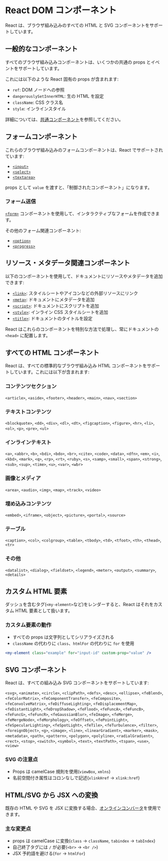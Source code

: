# React DOM コンポーネント

React は、ブラウザ組み込みのすべての HTML と SVG コンポーネントをサポートしています。

## 一般的なコンポーネント

すべてのブラウザ組み込みコンポーネントは、いくつかの共通の props とイベントをサポートしています。

これには以下のような React 固有の props が含まれます:
- `ref`: DOM ノードへの参照
- `dangerouslySetInnerHTML`: 生の HTML を設定
- `className`: CSS クラス名
- `style`: インラインスタイル

詳細については、[共通コンポーネント](/reference/react-dom/components/common)を参照してください。

## フォームコンポーネント

これらのブラウザ組み込みのフォームコンポーネントは、React でサポートされています:

- [`<input>`](/reference/react-dom/components/input)
- [`<select>`](/reference/react-dom/components/select)
- [`<textarea>`](/reference/react-dom/components/textarea)

props として `value` を渡すと、「制御されたコンポーネント」になります。

### フォーム送信

[`<form>`](/reference/react-dom/components/form) コンポーネントを使用して、インタラクティブなフォームを作成できます。

その他のフォーム関連コンポーネント:
- [`<option>`](/reference/react-dom/components/option)
- [`<progress>`](/reference/react-dom/components/progress)

## リソース・メタデータ関連コンポーネント

以下のコンポーネントを使用して、ドキュメントにリソースやメタデータを追加できます:

- [`<link>`](/reference/react-dom/components/link): スタイルシートやアイコンなどの外部リソースにリンク
- [`<meta>`](/reference/react-dom/components/meta): ドキュメントにメタデータを追加
- [`<script>`](/reference/react-dom/components/script): ドキュメントにスクリプトを追加
- [`<style>`](/reference/react-dom/components/style): インライン CSS スタイルシートを追加
- [`<title>`](/reference/react-dom/components/title): ドキュメントのタイトルを設定

React はこれらのコンポーネントを特別な方法で処理し、常にドキュメントの `<head>` に配置します。

## すべての HTML コンポーネント

React は、すべての標準的なブラウザ組み込み HTML コンポーネントをサポートしています。これには以下が含まれます:

### コンテンツセクション
`<article>`, `<aside>`, `<footer>`, `<header>`, `<main>`, `<nav>`, `<section>`

### テキストコンテンツ
`<blockquote>`, `<dd>`, `<div>`, `<dl>`, `<dt>`, `<figcaption>`, `<figure>`, `<hr>`, `<li>`, `<ol>`, `<p>`, `<pre>`, `<ul>`

### インラインテキスト
`<a>`, `<abbr>`, `<b>`, `<bdi>`, `<bdo>`, `<br>`, `<cite>`, `<code>`, `<data>`, `<dfn>`, `<em>`, `<i>`, `<kbd>`, `<mark>`, `<q>`, `<rp>`, `<rt>`, `<ruby>`, `<s>`, `<samp>`, `<small>`, `<span>`, `<strong>`, `<sub>`, `<sup>`, `<time>`, `<u>`, `<var>`, `<wbr>`

### 画像とメディア
`<area>`, `<audio>`, `<img>`, `<map>`, `<track>`, `<video>`

### 埋め込みコンテンツ
`<embed>`, `<iframe>`, `<object>`, `<picture>`, `<portal>`, `<source>`

### テーブル
`<caption>`, `<col>`, `<colgroup>`, `<table>`, `<tbody>`, `<td>`, `<tfoot>`, `<th>`, `<thead>`, `<tr>`

### その他
`<datalist>`, `<dialog>`, `<fieldset>`, `<legend>`, `<meter>`, `<output>`, `<summary>`, `<details>`

## カスタム HTML 要素

ダッシュを含むタグ(`<my-element>`など)をレンダーすると、React はそれをカスタム HTML 要素として扱います。

### カスタム要素の動作

- すべての props は文字列としてシリアライズされる
- `className` の代わりに `class`、`htmlFor` の代わりに `for` を使用

```jsx
<my-element class="example" for="input-id" custom-prop="value" />
```

## SVG コンポーネント

React は、すべての組み込み SVG コンポーネントをサポートしています:

`<svg>`, `<animate>`, `<circle>`, `<clipPath>`, `<defs>`, `<desc>`, `<ellipse>`, `<feBlend>`, `<feColorMatrix>`, `<feComponentTransfer>`, `<feComposite>`, `<feConvolveMatrix>`, `<feDiffuseLighting>`, `<feDisplacementMap>`, `<feDistantLight>`, `<feDropShadow>`, `<feFlood>`, `<feFuncA>`, `<feFuncB>`, `<feFuncG>`, `<feFuncR>`, `<feGaussianBlur>`, `<feImage>`, `<feMerge>`, `<feMergeNode>`, `<feMorphology>`, `<feOffset>`, `<fePointLight>`, `<feSpecularLighting>`, `<feSpotLight>`, `<feTile>`, `<feTurbulence>`, `<filter>`, `<foreignObject>`, `<g>`, `<image>`, `<line>`, `<linearGradient>`, `<marker>`, `<mask>`, `<metadata>`, `<path>`, `<pattern>`, `<polygon>`, `<polyline>`, `<radialGradient>`, `<rect>`, `<stop>`, `<switch>`, `<symbol>`, `<text>`, `<textPath>`, `<tspan>`, `<use>`, `<view>`

### SVG の注意点

- Props は camelCase 規則を使用(`viewBox`, `xmlns`)
- 名前空間付き属性はコロンなしで記述(`xlinkHref` → `xlink:href`)

## HTML/SVG から JSX への変換

既存の HTML や SVG を JSX に変換する場合、[オンラインコンバータ](https://transform.tools/html-to-jsx)を使用できます。

### 主な変更点

- props は camelCase に変換(`class` → `className`, `tabindex` → `tabIndex`)
- 自己終了タグには `/` が必要(`<br>` → `<br />`)
- JSX 予約語を避ける(`for` → `htmlFor`)
